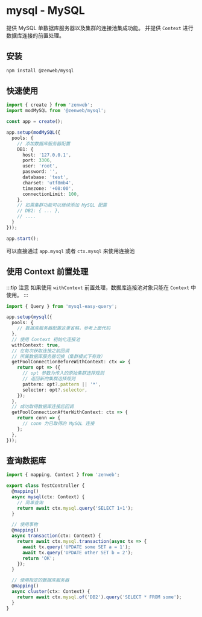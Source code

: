# mysql - MySQL

提供 MySQL 单数据库服务器以及集群的连接池集成功能。
并提供 `Context` 进行数据库连接的前置处理。

## 安装

```bash npm2yarn
npm install @zenweb/mysql
```

## 快速使用

```ts title="src/index.ts"
import { create } from 'zenweb';
import modMySQL from '@zenweb/mysql';

const app = create();

app.setup(modMySQL({
  pools: {
    // 添加数据库服务器配置
    DB1: {
      host: '127.0.0.1',
      port: 3306,
      user: 'root',
      password: '',
      database: 'test',
      charset: 'utf8mb4',
      timezone: '+08:00',
      connectionLimit: 100,
    },
    // 如需集群功能可以继续添加 MySQL 配置
    // DB2: { ... },
    // ....
  }
}));

app.start();
```

可以直接通过 `app.mysql` 或者 `ctx.mysql` 来使用连接池

## 使用 Context 前置处理

:::tip 注意
如果使用 `withContext` 前置处理，数据库连接池对象只能在 `Context` 中使用。
:::

```ts
import { Query } from 'mysql-easy-query';

app.setup(mysql({
  pools: {
    // 数据库服务器配置这里省略，参考上面代码
  },
  // 使用 Context 初始化连接池
  withContext: true,
  // 在每次获取连接之前回调
  // 所属数据库服务器切换（集群模式下有效）
  getPoolConnectionBeforeWithContext: ctx => {
    return opt => ({
      // opt 参数为传入的原始集群选择规则
      // 返回新的集群选择规则
      pattern: opt?.pattern || '*',
      selector: opt?.selector,
    });
  },
  // 成功取得数据库连接后回调
  getPoolConnectionAfterWithContext: ctx => {
    return conn => {
      // conn 为已取得的 MySQL 连接
    };
  },
}));
```

## 查询数据库

```ts title="src/controller/test.ts"
import { mapping, Context } from 'zenweb';

export class TestController {
  @mapping()
  async mysql(ctx: Context) {
    // 简单查询
    return await ctx.mysql.query('SELECT 1+1');
  }

  // 使用事物
  @mapping()
  async transaction(ctx: Context) {
    return await ctx.mysql.transaction(async tx => {
      await tx.query('UPDATE some SET a = 1');
      await tx.query('UPDATE other SET b = 2');
      return 'OK';
    });
  }

  // 使用指定的数据库服务器
  @mapping()
  async cluster(ctx: Context) {
    return await ctx.mysql.of('DB2').query('SELECT * FROM some');
  }
}
```
